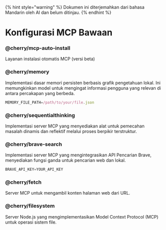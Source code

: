 
{% hint style="warning" %}
Dokumen ini diterjemahkan dari bahasa Mandarin oleh AI dan belum ditinjau.
{% endhint %}

# Konfigurasi MCP Bawaan

### @cherry/mcp-auto-install

Layanan instalasi otomatis MCP (versi beta)

### @cherry/memory

Implementasi dasar memori persisten berbasis grafik pengetahuan lokal. Ini memungkinkan model untuk mengingat informasi pengguna yang relevan di antara percakapan yang berbeda.

```typescript
MEMORY_FILE_PATH=/path/to/your/file.json
```

### @cherry/sequentialthinking

Implementasi server MCP yang menyediakan alat untuk pemecahan masalah dinamis dan reflektif melalui proses berpikir terstruktur.

### @cherry/brave-search

Implementasi server MCP yang mengintegrasikan API Pencarian Brave, menyediakan fungsi ganda untuk pencarian web dan lokal.

```typescript
BRAVE_API_KEY=YOUR_API_KEY
```

### @cherry/fetch

Server MCP untuk mengambil konten halaman web dari URL.

### @cherry/filesystem

Server Node.js yang mengimplementasikan Model Context Protocol (MCP) untuk operasi sistem file.